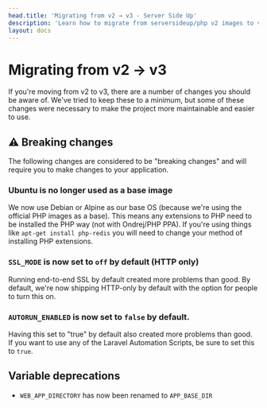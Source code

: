 ```yaml
---
head.title: 'Migrating from v2 → v3 - Server Side Up'
description: 'Learn how to migrate from serversideup/php v2 images to v3.'
layout: docs
---
```


# Migrating from v2 → v3
If you're moving from v2 to v3, there are a number of changes you should be aware of. We've tried to keep these to a minimum, but some of these changes were necessary to make the project more maintainable and easier to use.

## ⚠️ Breaking changes
The following changes are considered to be "breaking changes" and will require you to make changes to your application.

### Ubuntu is no longer used as a base image
We now use Debian or Alpine as our base OS (because we're using the official PHP images as a base). This means any extensions to PHP need to be installed the PHP way (not with Ondrej/PHP PPA). If you're using things like `apt-get install php-redis` you will need to change your method of installing PHP extensions.

### `SSL_MODE` is now set to `off` by default (HTTP only)
Running end-to-end SSL by default created more problems than good. By default, we're now shipping HTTP-only by default with the option for people to turn this on.

### `AUTORUN_ENABLED` is now set to `false` by default. 
Having this set to "true" by default also created more problems than good. If you want to use any of the Laravel Automation Scripts, be sure to set this to `true`.

## Variable deprecations
- `WEB_APP_DIRECTORY` has now been renamed to `APP_BASE_DIR`
